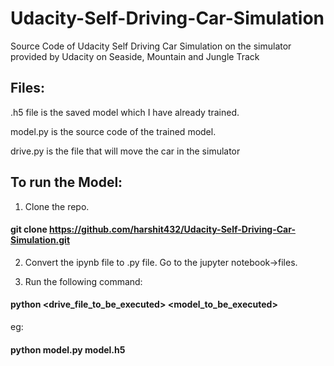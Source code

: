 # Udacity-Self-Driving-Car-Simulation
Source Code of Udacity Self Driving Car Simulation on the simulator provided by Udacity on Seaside, Mountain and Jungle Track


## Files:
.h5 file is the saved model which I have already trained.

model.py is the source code of the trained model.

drive.py is the file that will move the car in the simulator


## To run the Model:
1. Clone the repo.

#### git clone https://github.com/harshit432/Udacity-Self-Driving-Car-Simulation.git

2. Convert the ipynb file to .py file. Go to the jupyter notebook->files.

3. Run the following command:
#### python <drive_file_to_be_executed> <model_to_be_executed>
eg:

#### python model.py model.h5
